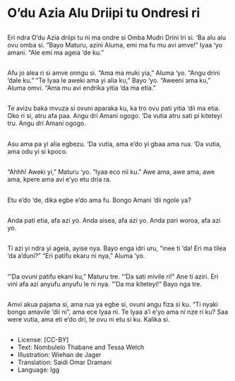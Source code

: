 # O’du Azia Alu Driipi tu Ondresi ri

##
Eri ndra O’du Azia driipi tu ni
ma ondre si Omba Mudri Drini
Iri si. ‘Ba alu alu ovu omba si.
“Bayo Maturu, azini Aluma, emi
ma fu mu avi amve!” Iyaa ‘yo
amani.
“Ale emi ma ageia ‘de ku.”

##
Afu jo alea ri si amve onngu si.
“Ama ma muki yia,” Aluma ‘yo.
“Angu drini ‘dale ku.”
“Te Iyaa le aweki ama yi alia
ku,” Bayo ‘yo.
“Aweeni ama ku,” Aluma omvi.
“Ama mu avi endrika yitia ‘da
ma etia.”

##
Te avizu baka mvuza si ovuni
aparaka ku, ka tro ovu pati yitia
‘dii ma etia.
Oko ri si, atru afa paa. Angu dri
Amani ogogo. ‘Da vutia atru sati
pi kiteteyi tru. Angu dri Amani
ogogo.

##
Asu ama pa yi alia egbezu.
‘Da vutia, ama e’do yi gbaa
ama rua.
‘Da vutia, ama odu yi si kpoco.

##
“Ahhh! Aweki yi,” Maturu ‘yo.
“Iyaa eco nii ku.”
Awe ama, awe ama, awe ama,
kpere ama avi e’yo etu dria ra.

##
Etu e’do ‘de, dika egbe e’do
ama fu. Bongo Amani ‘dii ngole
ya?

##
Anda pati etia, afa azi yo. Anda
aisea, afa azi yo. Anda pari
woroa, afa azi yo.

##
Ti azi yi ndra yi ageia, ayise nya.
Bayo enga idri uru, “inee ti ‘da! Eri ma tilea ‘da
a’duni?”
“Eri patifu ekaru ni nya,” Aluma ‘yo.

##
“’Da ovuni patifu ekani ku,” Maturu tre. “’Da
sati mivile ri!”
Ane ti aziri. Eri vini afa azi anyufu anyufu le ni
nya.
“’Da ma kiteteyi!” Bayo nga tre.

##
Amvi akua pajama si, ama rua
ya egbe si, ovuni angu fiza si
ku.
“Ti nyaki bongo amavile ‘dii ni”,
ama ece Iyaa ni.
Te Iyaa a’i e’yo ama ni nze ri
ku?
Saa were vutia, ama eti e’do
dri, te ovu ni etu si ku. Kalika si.

##
* License: [CC-BY]
* Text: Nombulelo Thabane and Tessa Welch
* Illustration: Wiehan de Jager
* Translation: Saidi Omar Dramani
* Language: lgg
